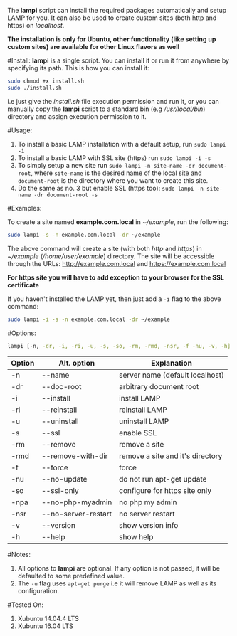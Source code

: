 The **lampi** script can install the required packages automatically and setup LAMP for you. It can also be used to create custom sites (both http and https) on *localhost*.

**The installation is only for Ubuntu, other functionality (like setting up custom sites) are available for other Linux flavors as well**

#Install:
**lampi** is a single script. You can install it or run it from anywhere by specifying its path. This is how you can install it:

```sh
sudo chmod +x install.sh
sudo ./install.sh
```
i.e just give the *install.sh* file execution permission and run it, or you can manually copy the **lampi** script to a standard bin (e.g */usr/local/bin*) directory and assign execution permission to it.

#Usage:

1. To install a basic LAMP installation with a default setup, run `sudo lampi -i`
2. To install a basic LAMP with SSL site (https) run `sudo lampi -i -s`
3. To simply setup a new site run `sudo lampi -n site-name -dr document-root`, where `site-name` is the desired name of the local site and `document-root` is the directory where you want to create this site.
4. Do the same as no. 3 but enable SSL (https too): `sudo lampi -n site-name -dr document-root -s`

#Examples:

To create a site named **example.com.local** in *~/example*, run the following:

```sh
sudo lampi -s -n example.com.local -dr ~/example
```
The above command will create a site (with both *http* and *https*) in *~/example* (*/home/user/example*) directory. The site will be accessible through the URLs:
http://example.com.local and https://example.com.local

**For https site you will have to add exception to your browser for the SSL certificate**

If you haven't installed the LAMP yet, then just add a `-i` flag to the above command:

```sh
sudo lampi -i -s -n example.com.local -dr ~/example
```

#Options:

```sh
lampi [-n, -dr, -i, -ri, -u, -s, -so, -rm, -rmd, -nsr, -f -nu, -v, -h]
```

Option | Alt. option | Explanation
------ | ----------- | ----------
-n | --name                 | server name (default localhost)
-dr | --doc-root            | arbitrary document root
-i | --install              | install LAMP
-ri | --reinstall           | reinstall LAMP
-u | --uninstall            | uninstall LAMP
-s | --ssl                  | enable SSL
-rm | --remove              | remove a site
-rmd | --remove-with-dir    | remove a site and it's directory
-f | --force                | force
-nu | --no-update           | do not run apt-get update
-so | --ssl-only            | configure for https site only 
-npa | --no-php-myadmin     | no php my admin
-nsr | --no-server-restart  | no server restart
-v | --version              | show version info
-h | --help                 | show help 

#Notes:

1. All options to **lampi** are optional. If any option is not passed, it will be defaulted to some predefined value.
2. The `-u` flag uses `apt-get purge` i.e it will remove LAMP as well as its configuration.

#Tested On:

1. Xubuntu 14.04.4 LTS
2. Xubuntu 16.04 LTS

